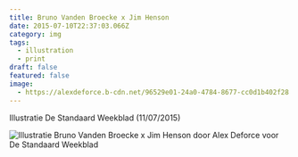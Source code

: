 ```yaml
---
title: Bruno Vanden Broecke x Jim Henson
date: 2015-07-10T22:37:03.066Z
category: img
tags:
  - illustration
  - print
draft: false
featured: false
image:
  - https://alexdeforce.b-cdn.net/96529e01-24a0-4784-8677-cc0d1b402f28.jpeg
---
```

I﻿llustratie De Standaard Weekblad (11/07/2015)

![Illustratie Bruno Vanden Broecke x Jim Henson door Alex Deforce voor De Standaard Weekblad](https://alexdeforce.b-cdn.net/7d22b297-eba4-4137-a5b6-87dbef6b7e33.jpeg "Illustratie Bruno Vanden Broecke x Jim Henson door Alex Deforce voor De Standaard Weekblad")